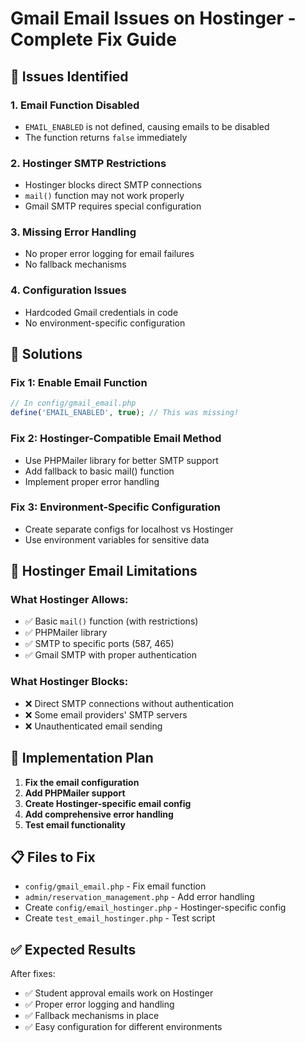 # Gmail Email Issues on Hostinger - Complete Fix Guide

## 🐛 **Issues Identified**

### 1. **Email Function Disabled**
- `EMAIL_ENABLED` is not defined, causing emails to be disabled
- The function returns `false` immediately

### 2. **Hostinger SMTP Restrictions**
- Hostinger blocks direct SMTP connections
- `mail()` function may not work properly
- Gmail SMTP requires special configuration

### 3. **Missing Error Handling**
- No proper error logging for email failures
- No fallback mechanisms

### 4. **Configuration Issues**
- Hardcoded Gmail credentials in code
- No environment-specific configuration

## 🔧 **Solutions**

### Fix 1: Enable Email Function
```php
// In config/gmail_email.php
define('EMAIL_ENABLED', true); // This was missing!
```

### Fix 2: Hostinger-Compatible Email Method
- Use PHPMailer library for better SMTP support
- Add fallback to basic mail() function
- Implement proper error handling

### Fix 3: Environment-Specific Configuration
- Create separate configs for localhost vs Hostinger
- Use environment variables for sensitive data

## 📧 **Hostinger Email Limitations**

### What Hostinger Allows:
- ✅ Basic `mail()` function (with restrictions)
- ✅ PHPMailer library
- ✅ SMTP to specific ports (587, 465)
- ✅ Gmail SMTP with proper authentication

### What Hostinger Blocks:
- ❌ Direct SMTP connections without authentication
- ❌ Some email providers' SMTP servers
- ❌ Unauthenticated email sending

## 🚀 **Implementation Plan**

1. **Fix the email configuration**
2. **Add PHPMailer support**
3. **Create Hostinger-specific email config**
4. **Add comprehensive error handling**
5. **Test email functionality**

## 📋 **Files to Fix**

- `config/gmail_email.php` - Fix email function
- `admin/reservation_management.php` - Add error handling
- Create `config/email_hostinger.php` - Hostinger-specific config
- Create `test_email_hostinger.php` - Test script

## ✅ **Expected Results**

After fixes:
- ✅ Student approval emails work on Hostinger
- ✅ Proper error logging and handling
- ✅ Fallback mechanisms in place
- ✅ Easy configuration for different environments

